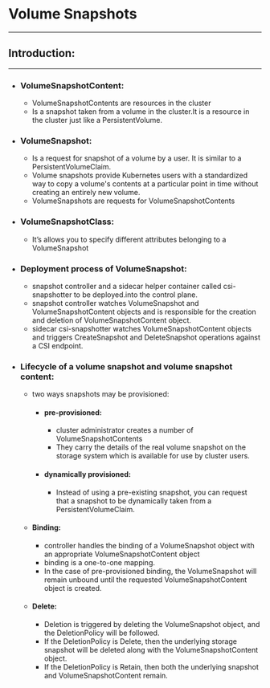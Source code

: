 # Volume Snapshots
***
## Introduction:
***
- ### VolumeSnapshotContent:
  - VolumeSnapshotContents are resources in the cluster
  - Is a snapshot taken from a volume in the cluster.It is a resource in the cluster just like a PersistentVolume.
- ### VolumeSnapshot:
  - Is a request for snapshot of a volume by a user. It is similar to a PersistentVolumeClaim.
  - Volume snapshots provide Kubernetes users with a standardized way to copy a volume's contents at a particular point in time without creating an entirely new volume.
  - VolumeSnapshots are requests for VolumeSnapshotContents
- ### VolumeSnapshotClass:
  - It’s allows you to specify different attributes belonging to a VolumeSnapshot
- ### Deployment process of VolumeSnapshot:
  - snapshot controller and a sidecar helper container called csi-snapshotter to be deployed.into the control plane.
  - snapshot controller watches VolumeSnapshot and VolumeSnapshotContent objects and is responsible for the creation and deletion of VolumeSnapshotContent object.
  - sidecar csi-snapshotter watches VolumeSnapshotContent objects and triggers CreateSnapshot and DeleteSnapshot operations against a CSI endpoint.
- ### Lifecycle of a volume snapshot and volume snapshot content:
    - two ways snapshots may be provisioned:
        - #### pre-provisioned:
          - cluster administrator creates a number of VolumeSnapshotContents
          - They carry the details of the real volume snapshot on the storage system which is available for use by cluster users.
        - #### dynamically provisioned:
          - Instead of using a pre-existing snapshot, you can request that a snapshot to be dynamically taken from a PersistentVolumeClaim.
    - #### Binding:
      - controller handles the binding of a VolumeSnapshot object with an appropriate VolumeSnapshotContent object
      - binding is a one-to-one mapping.
      - In the case of pre-provisioned binding, the VolumeSnapshot will remain unbound until the requested VolumeSnapshotContent object is created.
    - #### Delete:
      - Deletion is triggered by deleting the VolumeSnapshot object, and the DeletionPolicy will be followed.
      - If the DeletionPolicy is Delete, then the underlying storage snapshot will be deleted along with the VolumeSnapshotContent object.
      - If the DeletionPolicy is Retain, then both the underlying snapshot and VolumeSnapshotContent remain. 

